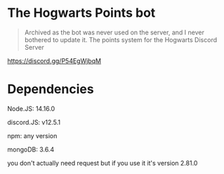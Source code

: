 # The Hogwarts Points bot
> Archived as the bot was never used on the server, and I never bothered to update it.
The points system for the Hogwarts Discord Server

https://discord.gg/P54EgWjbqM
# Dependencies
Node.JS: 14.16.0

discord.JS: v12.5.1

npm: any version

mongoDB: 3.6.4

you don't actually need request but if you use it it's version 2.81.0
